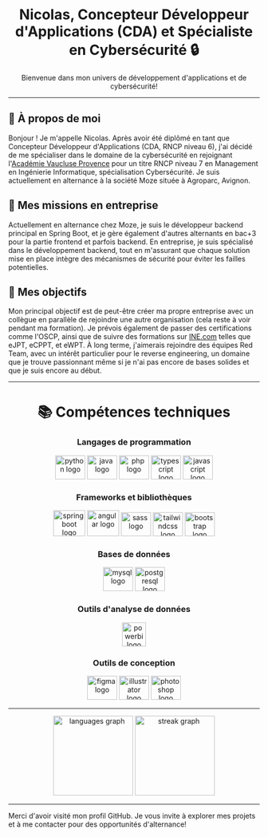 <h1 align="center">Nicolas, Concepteur Développeur d'Applications (CDA) et Spécialiste en Cybersécurité 🔒</h1>

<p align="center">Bienvenue dans mon univers de développement d'applications et de cybersécurité!</p>

---

## 🚀 À propos de moi

Bonjour ! Je m'appelle Nicolas. Après avoir été diplômé en tant que Concepteur Développeur d'Applications (CDA, RNCP niveau 6), j'ai décidé de me spécialiser dans le domaine de la cybersécurité en rejoignant l'[Académie Vaucluse Provence](https://academie.vaucluse.cci.fr/numerique/manager-en-ingenierie-informatique-specialisation-cybersecurite/) pour un titre RNCP niveau 7 en Management en Ingénierie Informatique, spécialisation Cybersécurité. Je suis actuellement en alternance à la société Moze située à Agroparc, Avignon.

## 💼 Mes missions en entreprise

Actuellement en alternance chez Moze, je suis le développeur backend principal en Spring Boot, et je gère également d'autres alternants en bac+3 pour la partie frontend et parfois backend. En entreprise, je suis spécialisé dans le développement backend, tout en m'assurant que chaque solution mise en place intègre des mécanismes de sécurité pour éviter les failles potentielles.

## 🔗 Mes objectifs

Mon principal objectif est de peut-être créer ma propre entreprise avec un collègue en parallèle de rejoindre une autre organisation (cela reste à voir pendant ma formation). Je prévois également de passer des certifications comme l'OSCP, ainsi que de suivre des formations sur [INE.com](https://ine.com/) telles que eJPT, eCPPT, et eWPT. À long terme, j'aimerais rejoindre des équipes Red Team, avec un intérêt particulier pour le reverse engineering, un domaine que je trouve passionnant même si je n'ai pas encore de bases solides et que je suis encore au début.


---

<h1 align="center">📚 Compétences techniques</h1>

<h3 align="center">Langages de programmation</h3>

<div align="center">
  <img src="https://cdn.jsdelivr.net/gh/devicons/devicon/icons/python/python-original.svg" height="48" width="60" alt="python logo"  />
  <img src="https://cdn.jsdelivr.net/gh/devicons/devicon/icons/java/java-original.svg" height="48" width="60" alt="java logo"  />
  <img src="https://cdn.jsdelivr.net/gh/devicons/devicon/icons/php/php-original.svg" height="48" width="60" alt="php logo"  />
  <img src="https://cdn.jsdelivr.net/gh/devicons/devicon/icons/typescript/typescript-original.svg" height="48" width="60" alt="typescript logo"  />
  <img src="https://cdn.jsdelivr.net/gh/devicons/devicon/icons/javascript/javascript-original.svg" height="48" width="60" alt="javascript logo"  />
</div>

<h3 align="center">Frameworks et bibliothèques</h3>

<div align="center">
  <img src="https://cdn.jsdelivr.net/gh/devicons/devicon/icons/spring/spring-original-wordmark.svg" height="52" width="64" alt="spring boot logo" />
  <img src="https://cdn.jsdelivr.net/gh/devicons/devicon/icons/angular/angular-original-wordmark.svg" height="52" width="64" alt="angular logo"  />
  <img src="https://cdn.jsdelivr.net/gh/devicons/devicon/icons/sass/sass-original.svg" height="48" width="60" alt="sass logo"  />
  <img src="https://cdn.jsdelivr.net/gh/devicons/devicon/icons/tailwindcss/tailwindcss-original-wordmark.svg" height="48" width="60" alt="tailwindcss logo"  />
  <img src="https://cdn.jsdelivr.net/gh/devicons/devicon/icons/bootstrap/bootstrap-original.svg" height="48" width="60" alt="bootstrap logo"  />
</div>

<h3 align="center">Bases de données</h3>

<div align="center">
  <img src="https://cdn.jsdelivr.net/gh/devicons/devicon/icons/mysql/mysql-original.svg" height="48" width="60" alt="mysql logo"  />
  <img src="https://cdn.jsdelivr.net/gh/devicons/devicon/icons/postgresql/postgresql-original.svg" height="48" width="60" alt="postgresql logo"  />
</div>

<h3 align="center">Outils d'analyse de données</h3>

<div align="center">
  <img src="https://seeklogo.com/images/P/power-bi-microsoft-logo-E4FC8DE4A9-seeklogo.com.png" height="48" alt="powerbi logo"  />
</div>



<h3 align="center">Outils de conception</h3>

<div align="center">
  <img src="https://cdn.jsdelivr.net/gh/devicons/devicon/icons/figma/figma-original.svg" height="48" width="60" alt="figma logo"  />
  <img src="https://cdn.jsdelivr.net/gh/devicons/devicon/icons/illustrator/illustrator-plain.svg" height="48" width="60" alt="illustrator logo"  />
  <img src="https://cdn.jsdelivr.net/gh/devicons/devicon/icons/photoshop/photoshop-plain.svg" height="48" width="60" alt="photoshop logo"  />
</div>

---

<div align="center">
  <img src="https://github-readme-stats.vercel.app/api/top-langs?username=nicolasODT&locale=en&hide_title=true&layout=compact&card_width=320&langs_count=6&theme=dracula&hide_border=false&order=2" height="160" alt="languages graph"  />
  <img src="https://streak-stats.demolab.com?user=nicolasODT&locale=en&mode=weekly&theme=dracula&hide_border=false&border_radius=5&date_format=j M[ Y]&order=3" height="160" alt="streak graph"  />
</div>

---

Merci d'avoir visité mon profil GitHub. Je vous invite à explorer mes projets et à me contacter pour des opportunités d'alternance!

